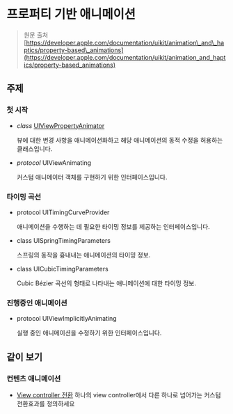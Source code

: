 # 프로퍼티 기반 애니메이션

> 원문 출처  
> [https://developer.apple.com/documentation/uikit/animation\_and\_haptics/property-based\_animations](https://developer.apple.com/documentation/uikit/animation_and_haptics/property-based_animations)

## 주제

### 첫 시작

* _class_ [UIViewPropertyAnimator](uiviewpropertyanimator.md)

  뷰에 대한 변경 사항을 애니메이션화하고 해당 애니메이션의 동적 수정을 허용하는 클래스입니다.

* _protocol_ UIViewAnimating

  커스텀 애니메이터 객체를 구현하기 위한 인터페이스입니다.

### 타이밍 곡선

* protocol UITimingCurveProvider

  애니메이션을 수행하는 데 필요한 타이밍 정보를 제공하는 인터페이스입니다.

* class UISpringTimingParameters

  스프링의 동작을 흉내내는 애니메이션의 타이밍 정보.

* class UICubicTimingParameters

  Cubic Bézier 곡선의 형태로 나타내는 애니메이션에 대한 타이밍 정보.

### 진행중인 애니메이션

* protocol UIViewImplicitlyAnimating

  실행 중인 애니메이션을 수정하기 위한 인터페이스입니다.

## 같이 보기

### 컨텐츠 애니메이션

* [View controller 전환](../view-controller.md) 하나의 view controller에서 다른 하나로 넘어가는 커스텀 전환효과를 정의하세요

